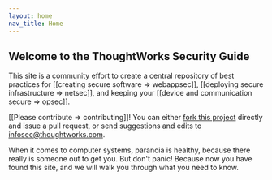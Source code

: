 ```yaml
---
layout: home
nav_title: Home
---
```


## Welcome to the ThoughtWorks Security Guide

This site is a community effort to create a central repository of best practices for [[creating secure software => webappsec]], [[deploying secure infrastructure => netsec]], and keeping your [[device and communication secure => opsec]].

[[Please contribute => contributing]]! You can either [fork this project]({{site.git_url}}) directly and issue a pull request, or send suggestions and edits to <infosec@thoughtworks.com>.

When it comes to computer systems, paranoia is healthy, because there really is someone out to get you. But don't panic! Because now you have found this site, and we will walk you through what you need to know.
